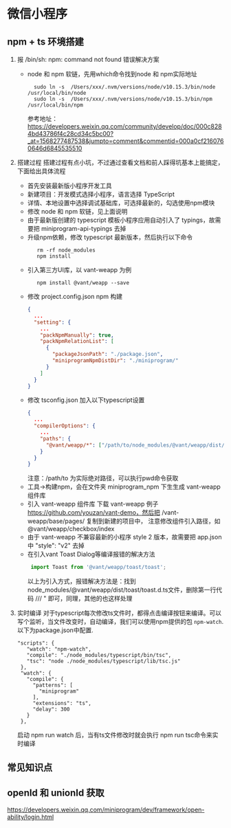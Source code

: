 # 微信小程序

## npm + ts 环境搭建

1. 报 /bin/sh: npm: command not found 错误解决方案
   * node 和 npm 软链，先用which命令找到node 和 npm实际地址
      ```shell
        sudo ln -s  /Users/xxx/.nvm/versions/node/v10.15.3/bin/node /usr/local/bin/node
        sudo ln -s  /Users/xxx/.nvm/versions/node/v10.15.3/bin/npm /usr/local/bin/npm
      ```
      参考地址：https://developers.weixin.qq.com/community/develop/doc/000c8284bd43786f4c28cd34c5bc00?_at=1568277487538&jumpto=comment&commentid=000a0cf2160760646d6845535510  
2. 搭建过程
   搭建过程有点小坑，不过通过查看文档和前人踩得坑基本上能搞定，下面给出具体流程
   * 首先安装最新版小程序开发工具
   * 新建项目：开发模式选择小程序，语言选择 TypeScript
   * 详情、本地设置中选择调试基础库，可选择最新的，勾选使用npm模块
   * 修改 node 和 npm 软链，见上面说明
   * 由于最新版创建的 typescript 模板小程序应用自动引入了 typings，故需要把 miniprogram-api-typings 去掉
   * 升级npm依赖，修改 typescript 最新版本，然后执行以下命令
     ```shell
        rm -rf node_modules
        npm install
     ```
   * 引入第三方UI库，以 vant-weapp 为例
     ```shell
        npm install @vant/weapp --save
     ```
    * 修改 project.config.json npm 构建
      ```json
      {
        ...
        "setting": {
          ...
          "packNpmManually": true,
          "packNpmRelationList": [
            {
              "packageJsonPath": "./package.json",
              "miniprogramNpmDistDir": "./miniprogram/"
            }
          ]
        }
      }
      ```
    * 修改 tsconfig.json 加入以下typescript设置
      ```json
      {
        ...
        "compilerOptions": {
          ...
          "paths": {
            "@vant/weapp/*": ["/path/to/node_modules/@vant/weapp/dist/*"]
          }
        }
      }
      ```
      注意：/path/to 为实际绝对路径，可以执行pwd命令获取
    * 工具->构建npm，会在文件夹 miniprogram_npm 下生生成 vant-weapp 组件库
    * 引入 vant-weapp 组件库
      下载 vant-weapp 例子 https://github.com/youzan/vant-demo，然后把 /vant-weapp/base/pages/ 复制到新建的项目中，
      注意修改组件引入路径，如 @vant/weapp/checkbox/index
    * 由于 vant-weapp 不兼容最新的小程序 style 2 版本，故需要把 app.json 中 "style": "v2" 去掉
    * 在引入vant Toast Dialog等编译报错的解决方法
      ```javascript
       import Toast from '@vant/weapp/toast/toast';
      ```
      以上为引入方式，报错解决方法是：找到node_modules/@vant/weapp/dist/toast/toast.d.ts文件，删除第一行代码 /// <reference types="miniprogram-api-typings" />" 即可，同理，其他的也这样处理

3. 实时编译
   对于typescript每次修改ts文件时，都得点击编译按钮来编译。可以写个监听，当文件改变时，自动编译，我们可以使用npm提供的包 ```npm-watch```.
   以下为package.json中配置.
   ```
   "scripts": {
      "watch": "npm-watch",
      "compile": "./node_modules/typescript/bin/tsc",
      "tsc": "node ./node_modules/typescript/lib/tsc.js"
    },
    "watch": {
      "compile": {
        "patterns": [
          "miniprogram"
        ],
        "extensions": "ts",
        "delay": 300
      }
    },
   ```
   启动 npm run watch 后，当有ts文件修改时就会执行 npm run tsc命令来实时编译
## 常见知识点

## openId 和 unionId 获取

https://developers.weixin.qq.com/miniprogram/dev/framework/open-ability/login.html
